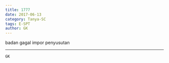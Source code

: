 ```yaml
---
title: 1777
date: 2017-06-13
category: Tanya-SC
tags: E-SPT
author: GK
---
```


badan gagal impor penyusutan

---



`GK`

